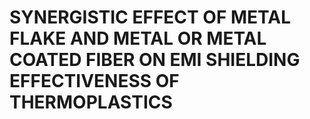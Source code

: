 # SYNERGISTIC EFFECT OF METAL FLAKE AND METAL OR METAL COATED FIBER ON EMI SHIELDING EFFECTIVENESS OF THERMOPLASTICS